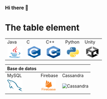 

### Hi there 👋


<h1>The table element</h1>



|             |                      |                      |              |                      |
|--------------|----------------------|----------------------|--------------|----------------------|
| Java         | C                    | C++                  |Python       |Unity                  |
|<img src="https://raw.githubusercontent.com/devicons/devicon/master/icons/java/java-original.svg" alt="Java" width="50" height="40">| <img src="https://raw.githubusercontent.com/devicons/devicon/master/icons/c/c-original.svg" alt="C" width="50" height="40">|<img src="https://raw.githubusercontent.com/devicons/devicon/master/icons/cplusplus/cplusplus-original.svg" alt="C++" width="50" height="40">| <img src="https://raw.githubusercontent.com/devicons/devicon/master/icons/python/python-original.svg" alt="Python" width="50" height="40">| <img src="https://raw.githubusercontent.com/devicons/devicon/master/icons/unity/unity-original.svg" alt="Unity" width="50" height="40">|





| Base de datos |                      |                      |
|---------------|----------------------|----------------------|
| MySQL         | Firebase             | Cassandra            |
| <img src="https://raw.githubusercontent.com/devicons/devicon/master/icons/mysql/mysql-original.svg" alt="MySQL" width="50" height="40">|<img src="https://raw.githubusercontent.com/devicons/devicon/master/icons/firebase/firebase-plain-wordmark.svg" alt="Firebase" width="50" height="40"> | <img src="ruta/a/tu/imagen/cassandra.png" alt="Cassandra" width="40" height="40"> |
